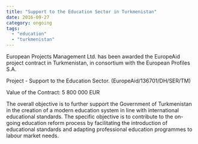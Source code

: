 ```yaml
---
title: "Support to the Education Sector in Turkmenistan"
date: 2016-09-27
category: ongoing
tags: 
  - "education"
  - "turkmenistan"
---
```


European Projects Management Ltd. has been awarded the EuropeAid project contract in Turkmenistan, in consortium with the European Profiles S.A.

Project - Support to the Education Sector. (EuropeAid/136701/DH/SER/TM)

Value of the Contract: 5 800 000 EUR

The overall objective is to further support the Government of Turkmenistan in the creation of a modern education system in line with international educational standards. The specific objective is to contribute to the on-going education reform process by facilitating the introduction of educational standards and adapting professional education programmes to labour market needs.
